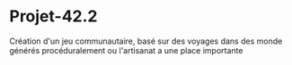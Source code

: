 # Projet-42.2
Création d'un jeu communautaire, basé sur des voyages dans des monde générés procéduralement ou l'artisanat a une place importante
